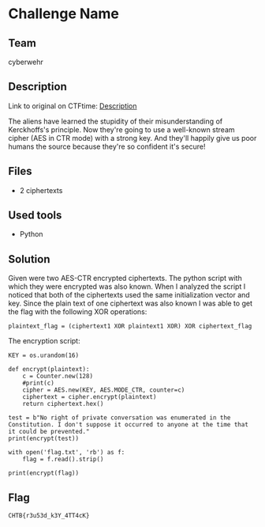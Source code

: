 # Challenge Name
## Team
cyberwehr

## Description
Link to original on CTFtime: [Description](https://ctftime.org/task/15690 "CTFtime challenge description")

The aliens have learned the stupidity of their misunderstanding of Kerckhoffs's principle. Now they're going to use a well-known stream cipher (AES in CTR mode) with a strong key. And they'll happily give us poor humans the source because they're so confident it's secure!

## Files
- 2 ciphertexts

## Used tools
- Python

## Solution

Given were two AES-CTR encrypted ciphertexts. The python script with which they were encrypted was also known.
When I analyzed the script I noticed that both of the ciphertexts used the same initialization vector and key.
Since the plain text of one ciphertext was also known I was able to get the flag with the following XOR operations:

```
plaintext_flag = (ciphertext1 XOR plaintext1 XOR) XOR ciphertext_flag
```

The encryption script:
```
KEY = os.urandom(16)

def encrypt(plaintext):
    c = Counter.new(128)
    #print(c)
    cipher = AES.new(KEY, AES.MODE_CTR, counter=c)
    ciphertext = cipher.encrypt(plaintext)
    return ciphertext.hex()

test = b"No right of private conversation was enumerated in the Constitution. I don't suppose it occurred to anyone at the time that it could be prevented."
print(encrypt(test))

with open('flag.txt', 'rb') as f:
    flag = f.read().strip()

print(encrypt(flag))
```

## Flag
```
CHTB{r3u53d_k3Y_4TT4cK}
```
